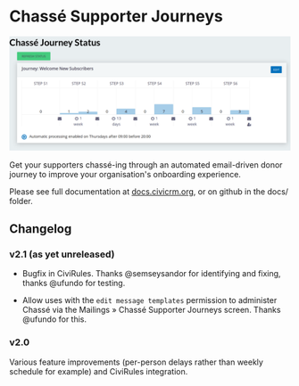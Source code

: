 # Chassé Supporter Journeys

![Screenshot](/docs/img/chasse-overview.png)

Get your supporters chassé-ing through an automated email-driven donor journey
to improve your organisation's onboarding experience.

Please see full documentation at [docs.civicrm.org](https://docs.civicrm.org/chasse/en/latest/), or on github in the docs/ folder.

## Changelog

### v2.1 (as yet unreleased)

- Bugfix in CiviRules. Thanks @semseysandor for identifying and fixing, thanks @ufundo for testing.

- Allow uses with the `edit message templates` permission to administer
  Chassé via the Mailings » Chassé Supporter Journeys screen. Thanks
  @ufundo for this.

### v2.0

Various feature improvements (per-person delays rather than weekly schedule for example) and CiviRules integration.
